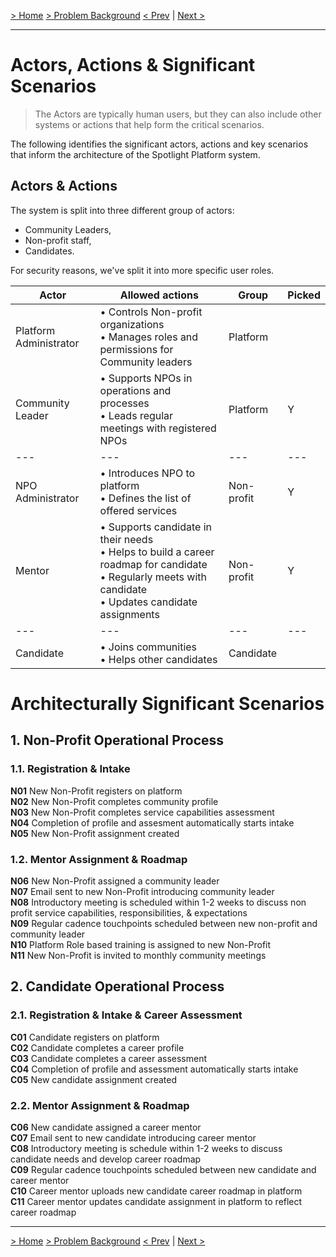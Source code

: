 [&gt; Home](../README.md)  [&gt; Problem Background](README.md)
[&lt; Prev](1.3.ArchitectureAnalysis.md)  |  [Next &gt;](1.5.Constraints.md)

---

# Actors, Actions & Significant Scenarios

> The Actors are typically human users, but they can also include other systems or actions that help form the critical scenarios.

The following identifies the significant actors, actions and key scenarios that inform the architecture of the Spotlight Platform system.

## Actors & Actions

The system is split into three different group of actors:
- Community Leaders, 
- Non-profit staff,
- Candidates. 

For security reasons, we've split it into more specific user roles.


| Actor                  | Allowed actions                                                                                                                              | Group       | Picked |
| ------------------------ | -------------------------------------------------------------------------------------------------------------------------------------- | ------------ | ------ |
| Platform Administrator | • Controls Non-profit organizations<br /> • Manages roles and permissions for Community leaders                                                                                       | Platform   |      |
| Community Leader       | • Supports NPOs in operations and processes<br /> • Leads regular meetings with registered NPOs                                                                              | Platform   | Y    |
| ---                    | ---                                                                                                                                  | ---        | ---  |
| NPO Administrator        | • Introduces NPO to platform<br />• Defines the list of offered services                                                                                | Non-profit | Y    |
| Mentor                 | • Supports candidate in their needs<br />• Helps to build a career roadmap for candidate<br />• Regularly meets with candidate<br />• Updates candidate assignments | Non-profit | Y    |
| ---                    | ---                                                                                                                                  | ---        | ---  |
| Candidate              | • Joins communities<br />• Helps other candidates                                                         | Candidate  |      |

# Architecturally Significant Scenarios

## 1. Non-Profit Operational Process

### 1.1. Registration & Intake 

<b>N01</b> New Non-Profit registers on platform<br/>
<b>N02</b> New Non-Profit completes community profile<br/>
<b>N03</b> New Non-Profit completes service capabilities assessment<br/>
<b>N04</b> Completion of profile and assesment automatically starts intake<br/>
<b>N05</b> New Non-Profit assignment created<br/>

### 1.2. Mentor Assignment & Roadmap

<b>N06</b> New Non-Profit assigned a community leader<br/>
<b>N07</b> Email sent to new Non-Profit introducing community leader<br/>
<b>N08</b> Introductory meeting is scheduled within 1-2 weeks to discuss non profit service capabilities, responsibilities, & expectations<br/>
<b>N09</b> Regular cadence touchpoints scheduled between new non-profit and community leader<br/>
<b>N10</b> Platform Role based training is assigned to new Non-Profit<br/>
<b>N11</b> New Non-Profit is invited to monthly community meetings<br/>

## 2. Candidate Operational Process

### 2.1. Registration & Intake & Career Assessment
<b>C01</b> Candidate registers on platform<br/>
<b>C02</b> Candidate completes a career profile<br/>
<b>C03</b> Candidate completes a career assessment<br/>
<b>C04</b> Completion of profile and assessment automatically starts intake<br/>
<b>C05</b> New candidate assignment created<br/>

### 2.2. Mentor Assignment & Roadmap
<b>C06</b> New candidate assigned a career mentor<br/>
<b>C07</b> Email sent to new candidate introducing career mentor<br/>
<b>C08</b> Introductory meeting is schedule within 1-2 weeks to discuss candidate needs and develop career roadmap<br/>
<b>C09</b> Regular cadence touchpoints scheduled between new candidate and career mentor<br/>
<b>C10</b> Career mentor uploads new candidate career roadmap in platform<br/>
<b>C11</b> Career mentor updates candidate assignment in platform to reflect career roadmap<br/>

---

[&gt; Home](../README.md)  [&gt; Problem Background](README.md)
[&lt; Prev](1.3.ArchitectureAnalysis.md)  |  [Next &gt;](1.5.Constraints.md)
